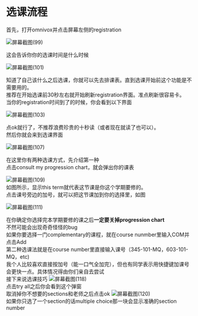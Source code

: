 # 选课流程
首先，打开omnivox并点击屏幕左侧的registration 

![屏幕截图(99)](https://user-images.githubusercontent.com/103059897/171047653-784acde6-f9c3-46b9-a364-9f8148295acf.png)

这会告诉你你的选课时间是什么时候

![屏幕截图(101)](https://user-images.githubusercontent.com/103059897/171047999-23d3d9ef-8d0e-4732-aa30-daab017a5f33.png)

知道了自己该什么之后选课，你就可以先去排课表。直到选课开始前这个功能是不需要用的。
<br>推荐在开始选课前30秒左右就开始刷新registration界面。准点刷新很容易卡。
<br>当你的registration时间到了的时候，你会看到以下界面

![屏幕截图(103)](https://user-images.githubusercontent.com/103059897/171048418-79374962-4ad0-4cb5-9510-988ce3a969d3.png)

点ok就行了，不推荐浪费珍贵的十秒读（或者现在就读了也可以）。
<br>然后你就会来到选课界面

![屏幕截图(107)](https://user-images.githubusercontent.com/103059897/171048837-802fdb0c-3928-4c3d-8d8b-dad229310160.png)

在这里你有两种选课方式，先介绍第一种
<br>点击consult my progression chart，就会弹出你的课表

![屏幕截图(109)](https://user-images.githubusercontent.com/103059897/171049188-565677bf-3686-4cc9-a2af-2f6b8810c2b8.png)
<br> 如图所示，显示this term就代表这节课是你这个学期要修的。
<br>点击课号旁边的加号，就可以把这节课加到你的选择里，如图

![屏幕截图(111)](https://user-images.githubusercontent.com/103059897/171049512-a8802f3b-2f68-463d-aca3-f7d95d3b0cad.png)

在你确定你选择完本学期要修的课之后<b>一定要关掉progression chart</b>
<br>不然可能会出现奇奇怪怪的bug
<br>如果你要选择一门complementary的课程，就在course nunmber里输入COM并点击Add
<br>第二种选课法就是在course number里直接输入课号（345-101-MQ，603-101-MQ，etc)
<br>我个人比较喜欢直接按加号（能一口气全加完），但也有同学表示用快捷键加课号会更快一点。具体情况得由你们亲自去尝试
<br>接下来说选课技巧
![屏幕截图(118)](https://user-images.githubusercontent.com/103059897/171518585-e7f4be50-d744-4848-ab25-f1043bb2d086.png)
<br>点击try all之后你会看到这个弹窗
<br>取消掉你不想要的sections和老师之后点击ok
![屏幕截图(120)](https://user-images.githubusercontent.com/103059897/171518742-96725ea5-8177-4951-8b25-e68ecc471062.png)
<br>如果你只选了一个section的话multiple choice那一块会显示准确的section number
